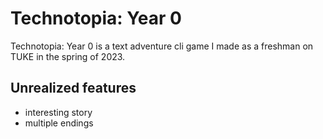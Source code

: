 # Technotopia: Year 0

Technotopia: Year 0 is a text adventure cli game I made as a freshman on TUKE in the spring of 2023.

## Unrealized features

- interesting story
- multiple endings
